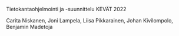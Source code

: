 Tietokantaohjelmointi ja -suunnittelu KEVÄT 2022

Carita Niskanen,
Joni Lampela,
Liisa Pikkarainen,
Johan Kivilompolo,
Benjamin Madetoja

